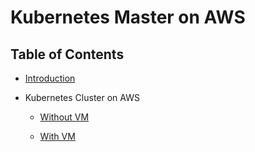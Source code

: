 # Kubernetes Master on AWS

## Table of Contents

- [Introduction](docs/introduction.md)

- Kubernetes Cluster on AWS
  
  - [Without VM](docs/k8s-cluster-manager.md)
  
  - [With VM](docs/k8s-cluster-manager-vm.md)
